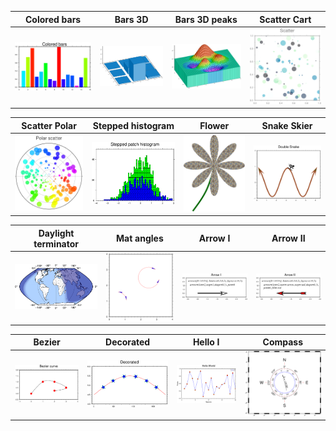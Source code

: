 
| Colored bars  | Bars 3D   | Bars 3D peaks | Scatter Cart  |
|:-------------:|:---------:|:-------------:|:-------------:|
|[![](scripts_agu/figs/colored_bars.png)](scripts_agu/colored_bars.md) | [![](scripts_agu/figs/bars_3D.png)](scripts_agu/bars_3D.md) | [![](scripts_agu/figs/bars3_peaks.png)](scripts_agu/bars3_peaks.md) | [![](scripts_agu/figs/scatter_cart.png)](scripts_agu/scatter_cart.md) |


| Scatter Polar | Stepped histogram | Flower       | Snake Skier |
|:-------------:|:-----------------:|:------------:|:-----------:|
| [![](scripts_agu/figs/scatter_polar.png)](scripts_agu/scatter_polar.md) | [![](scripts_agu/figs/histo_step.png)](scripts_agu/histo_step.md) | [![](scripts_agu/figs/flower.png)](scripts_agu/flower.md) | [![](scripts_agu/figs/snake.png)](scripts_agu/snake.md) |


| Daylight terminator | Mat angles | Arrow I  | Arrow II |
|:-------------:|:-------------:|:-------------:|:-------------:|
| [![](scripts_agu/figs/solar.png)](scripts_agu/solar.md) | [![](scripts_agu/figs/matangles.png)](scripts_agu/matangles.md) | [![](scripts_agu/figs/arrows_I.png)](scripts_agu/arrows_I.md) | [![](scripts_agu/figs/arrows_II.png)](scripts_agu/arrows_II.md) |

| Bezier | Decorated | Hello I  | Compass |
|:-------------:|:-------------:|:-------------:|:-------------:|
| [![](scripts_agu/figs/bezier.png)](scripts_agu/bezier.md) | [![](scripts_agu/figs/decorated_I.png)](scripts_agu/decorated_I.md) | [![](scripts_agu/figs/hello_I.png)](scripts_agu/hello_I.md) | [![](scripts_agu/figs/compass.png)](scripts_agu/compass.md) |